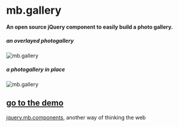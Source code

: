 # mb.gallery

__An open source jQuery component to easily build a photo gallery.__

##### an overlayed photogallery
![mb.gallery](http://pupunzi.com/gitHub/mb.gallery1.jpg)

##### a photogallery in place
![mb.gallery](http://pupunzi.com/gitHub/mb.gallery2.jpg)

## [go to the demo](http://pupunzi.com/#mb.components/mb.gallery/gallery.html)


[jquery.mb.components](http://pupunzi.com/), another way of thinking the web